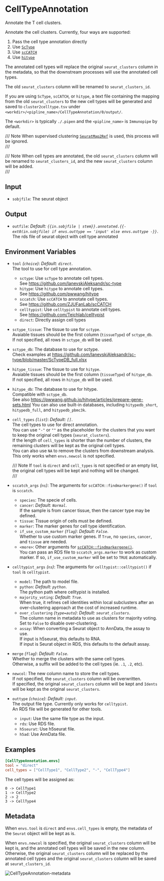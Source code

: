# CellTypeAnnotation

Annotate the T cell clusters.

Annotate the cell clusters. Currently, four ways are supported:<br />

1. Pass the cell type annotation directly
2. Use [`ScType`](https://github.com/IanevskiAleksandr/sc-type)
3. Use [`scCATCH`](https://github.com/ZJUFanLab/scCATCH)
4. Use [`hitype`](https://github.com/pwwang/hitype)

The annotated cell types will replace the original `seurat_clusters` column in the metadata,
so that the downstream processes will use the annotated cell types.<br />

The old `seurat_clusters` column will be renamed to `seurat_clusters_id`.<br />

If you are using `ScType`, `scCATCH`, or `hitype`, a text file containing the mapping from
the old `seurat_clusters` to the new cell types will be generated and saved to
`cluster2celltype.tsv` under `<workdir>/<pipline_name>/CellTypeAnnotation/0/output/`.<br />

The `<workdir>` is typically `./.pipen` and the `<pipline_name>` is `Immunopipe`
by default.<br />

/// Note
When supervised clustering [`SeuratMap2Ref`](./SeuratMap2Ref.md) is used, this
process will be ignored.<br />
///

/// Note
When cell types are annotated, the old `seurat_clusters` column will be renamed
to `seurat_clusters_id`, and the new `seurat_clusters` column will be added.<br />
///

## Input

- `sobjfile`:
    The seurat object

## Output

- `outfile`: *Default: `{{in.sobjfile | stem}}.annotated.{{- ext0(in.sobjfile) if envs.outtype == 'input' else envs.outtype -}}`*. <br />
    The rds file of seurat object with cell type annotated

## Environment Variables

- `tool` *(`choice`)*: *Default: `direct`*. <br />
    The tool to use for cell type annotation.<br />
    - `sctype`:
        Use `scType` to annotate cell types.<br />
        See <https://github.com/IanevskiAleksandr/sc-type>
    - `hitype`:
        Use `hitype` to annotate cell types.<br />
        See <https://github.com/pwwang/hitype>
    - `sccatch`:
        Use `scCATCH` to annotate cell types.<br />
        See <https://github.com/ZJUFanLab/scCATCH>
    - `celltypist`:
        Use `celltypist` to annotate cell types.<br />
        See <https://github.com/Teichlab/celltypist>
    - `direct`:
        Directly assign cell types
- `sctype_tissue`:
    The tissue to use for `sctype`.<br />
    Avaiable tissues should be the first column (`tissueType`) of `sctype_db`.<br />
    If not specified, all rows in `sctype_db` will be used.<br />
- `sctype_db`:
    The database to use for sctype.<br />
    Check examples at <https://github.com/IanevskiAleksandr/sc-type/blob/master/ScTypeDB_full.xlsx>
- `hitype_tissue`:
    The tissue to use for `hitype`.<br />
    Avaiable tissues should be the first column (`tissueType`) of `hitype_db`.<br />
    If not specified, all rows in `hitype_db` will be used.<br />
- `hitype_db`:
    The database to use for hitype.<br />
    Compatible with `sctype_db`.<br />
    See also <https://pwwang.github.io/hitype/articles/prepare-gene-sets.html>
    You can also use built-in databases, including `hitypedb_short`, `hitypedb_full`, and `hitypedb_pbmc3k`.<br />
- `cell_types` *(`list`)*: *Default: `[]`*. <br />
    The cell types to use for direct annotation.<br />
    You can use `"-"` or `""` as the placeholder for the clusters that
    you want to keep the original cell types (`seurat_clusters`).<br />
    If the length of `cell_types` is shorter than the number of
    clusters, the remaining clusters will be kept as the original cell
    types.<br />
    You can also use `NA` to remove the clusters from downstream analysis. This
    only works when `envs.newcol` is not specified.<br />

    /// Note
    If `tool` is `direct` and `cell_types` is not specified or an empty list,
    the original cell types will be kept and nothing will be changed.<br />
    ///

- `sccatch_args` *(`ns`)*:
    The arguments for `scCATCH::findmarkergene()` if `tool` is `sccatch`.<br />
    - `species`:
        The specie of cells.<br />
    - `cancer`: *Default: `Normal`*. <br />
        If the sample is from cancer tissue, then the cancer type may be defined.<br />
    - `tissue`:
        Tissue origin of cells must be defined.<br />
    - `marker`:
        The marker genes for cell type identification.<br />
    - `if_use_custom_marker` *(`flag`)*: *Default: `False`*. <br />
        Whether to use custom marker genes. If `True`, no `species`, `cancer`, and `tissue` are needed.<br />
    - `<more>`:
        Other arguments for [`scCATCH::findmarkergene()`](https://rdrr.io/cran/scCATCH/man/findmarkergene.html).<br />
        You can pass an RDS file to `sccatch_args.marker` to work as custom marker. If so,
        `if_use_custom_marker` will be set to `TRUE` automatically.<br />
- `celltypist_args` *(`ns`)*:
    The arguments for `celltypist::celltypist()` if `tool` is `celltypist`.<br />
    - `model`:
        The path to model file.<br />
    - `python`: *Default: `python`*. <br />
        The python path where celltypist is installed.<br />
    - `majority_voting`: *Default: `True`*. <br />
        When true, it refines cell identities within local subclusters after an over-clustering approach
        at the cost of increased runtime.<br />
    - `over_clustering` *(`type=auto`)*: *Default: `seurat_clusters`*. <br />
        The column name in metadata to use as clusters for majority voting.<br />
        Set to `False` to disable over-clustering.<br />
    - `assay`:
        When converting a Seurat object to AnnData, the assay to use.<br />
        If input is h5seurat, this defaults to RNA.<br />
        If input is Seurat object in RDS, this defaults to the default assay.<br />
- `merge` *(`flag`)*: *Default: `False`*. <br />
    Whether to merge the clusters with the same cell types.<br />
    Otherwise, a suffix will be added to the cell types (ie. `.1`, `.2`, etc).<br />
- `newcol`:
    The new column name to store the cell types.<br />
    If not specified, the `seurat_clusters` column will be overwritten.<br />
    If specified, the original `seurat_clusters` column will be kept and `Idents` will be kept as the original `seurat_clusters`.<br />
- `outtype` *(`choice`)*: *Default: `input`*. <br />
    The output file type. Currently only works for `celltypist`.<br />
    An RDS file will be generated for other tools.<br />
    - `input`:
        Use the same file type as the input.<br />
    - `rds`:
        Use RDS file.<br />
    - `h5seurat`:
        Use h5seurat file.<br />
    - `h5ad`:
        Use AnnData file.<br />

## Examples

```toml
[CellTypeAnnotation.envs]
tool = "direct"
cell_types = ["CellType1", "CellType2", "-", "CellType4"]
```

The cell types will be assigned as:<br />

```
0 -> CellType1
1 -> CellType2
2 -> 2
3 -> CellType4
```

## Metadata

When `envs.tool` is `direct` and `envs.cell_types` is empty, the metadata of
the `Seurat` object will be kept as is.<br />

When `envs.newcol` is specified, the original `seurat_clusters` column will
be kept is, and the annotated cell types will be saved in the new column.<br />
Otherwise, the original `seurat_clusters` column will be replaced by the
annotated cell types and the original `seurat_clusters` column will be
saved at `seurat_clusters_id`.<br />

![CellTypeAnnotation-metadata](../..//processes/images/CellTypeAnnotation-metadata.png)

